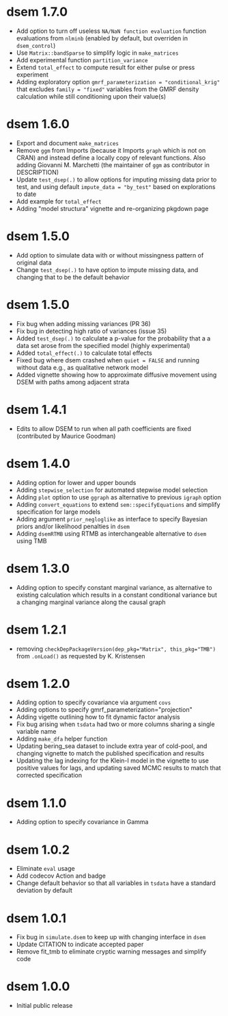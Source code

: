 # dsem 1.7.0

* Add option to turn off useless `NA/NaN function evaluation` function evaluations
  from `nlminb` (enabled by default, but overriden in `dsem_control`)
* Use `Matrix::bandSparse` to simplify logic in `make_matrices`
* Add experimental function `partition_variance`
* Extend `total_effect` to compute result for either pulse or press experiment
* Adding exploratory option `gmrf_parameterization = "conditional_krig"` that 
  excludes `family = "fixed"` variables from the GMRF density calculation 
  while still conditioning upon their value(s)

# dsem 1.6.0

* Export and document `make_matrices`
* Remove `ggm` from Imports (because it Imports `graph` which is not on CRAN)
  and instead define a locally copy of relevant functions.  Also adding Giovanni M.
  Marchetti (the maintainer of `ggm` as contributor in DESCRIPTION)
* Update `test_dsep(.)` to allow options for imputing missing data prior to test,
  and using default `impute_data = "by_test"` based on explorations to date
* Add example for `total_effect`
* Adding "model structura" vignette and re-organizing pkgdown page

# dsem 1.5.0

* Add option to simulate data with or without missingness pattern of original data
* Change `test_dsep(.)` to have option to impute missing data, and changing that
  to be the default behavior

# dsem 1.5.0

* Fix bug when adding missing variances (PR 36)
* Fix bug in detecting high ratio of variances (issue 35)
* Added `test_dsep(.)` to calculate a p-value for the probability that a
  a data set arose from the specified model (highly experimental)
* Added `total_effect(.)` to calculate total effects
* Fixed bug where dsem crashed when `quiet = FALSE` and running without data
  e.g., as qualitative network model
* Added vignette showing how to approximate diffusive movement using DSEM with
  paths among adjacent strata

# dsem 1.4.1

* Edits to allow DSEM to run when all path coefficients are fixed 
  (contributed by Maurice Goodman)

# dsem 1.4.0

* Adding option for lower and upper bounds
* Adding `stepwise_selection` for automated stepwise model selection
* Adding `plot` option to use `ggraph` as alternative to previous `igraph`
  option
* Adding `convert_equations` to extend `sem::specifyEquations` and simplify
  specification for large models
* Adding argument `prior_negloglike` as interface to specify Bayesian priors
  and/or likelihood penalties in `dsem`
* Adding `dsemRTMB` using RTMB as interchangeable alternative to `dsem` using
  TMB

# dsem 1.3.0

* Adding option to specify constant marginal variance, as alternative to existing
  calculation which results in a constant conditional variance but a changing marginal 
  variance along the causal graph

# dsem 1.2.1

* removing `checkDepPackageVersion(dep_pkg="Matrix", this_pkg="TMB")` from `.onLoad()`
  as requested by K. Kristensen

# dsem 1.2.0

* Adding option to specify covariance via argument `covs`
* Adding options to specify gmrf_parameterization="projection"
* Adding vigette outlining how to fit dynamic factor analysis
* Fix bug arising when `tsdata` had two or more columns sharing a single variable name
* Adding `make_dfa` helper function
* Updating bering_sea dataset to include extra year of cold-pool, and changing vignette
  to match the published specification and results
* Updating the lag indexing for the Klein-I model in the vignette to use positive values
  for lags, and updating saved MCMC results to match that corrected specification

# dsem 1.1.0

* Adding option to specify covariance in Gamma

# dsem 1.0.2

* Eliminate `eval` usage
* Add codecov Action and badge
* Change default behavior so that all variables in `tsdata` have a standard
  deviation by default

# dsem 1.0.1

* Fix bug in `simulate.dsem` to keep up with changing interface in `dsem`
* Update CITATION to indicate accepted paper
* Remove fit_tmb to eliminate cryptic warning messages and simplify code

# dsem 1.0.0

* Initial public release
